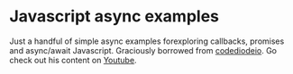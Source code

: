 # Javascript async examples
Just a handful of simple async examples forexploring callbacks, promises and async/await Javascript. Graciously borrowed from [codediodeio](https://github.com/codediodeio/). Go check out his content on [Youtube](https://www.youtube.com/c/Fireship).
